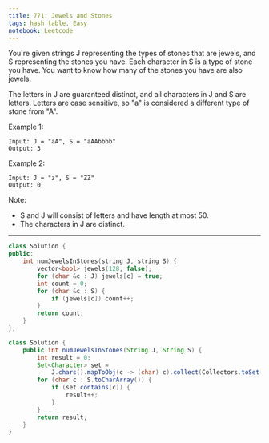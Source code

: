 ```yaml
---
title: 771. Jewels and Stones
tags: hash table, Easy
notebook: Leetcode
---
```


You're given strings J representing the types of stones that are jewels, and S representing the stones you have.  Each character in S is a type of stone you have.  You want to know how many of the stones you have are also jewels.

The letters in J are guaranteed distinct, and all characters in J and S are letters. Letters are case sensitive, so "a" is considered a different type of stone from "A".

Example 1:
```
Input: J = "aA", S = "aAAbbbb"
Output: 3
```
Example 2:
```
Input: J = "z", S = "ZZ"
Output: 0
```

Note:

- S and J will consist of letters and have length at most 50.
- The characters in J are distinct.
----------
```c++
class Solution {
public:
    int numJewelsInStones(string J, string S) {
        vector<bool> jewels(128, false);
        for (char &c : J) jewels[c] = true;
        int count = 0;
        for (char &c : S) {
            if (jewels[c]) count++;
        }
        return count;
    }
};
```

```Java
class Solution {
    public int numJewelsInStones(String J, String S) {
    	int result = 0;
    	Set<Character> set = 
            J.chars().mapToObj(c -> (char) c).collect(Collectors.toSet());
    	for (char c : S.toCharArray()) {
    		if (set.contains(c)) {
    			result++;
    		}
    	}
        return result;
    }
}
```